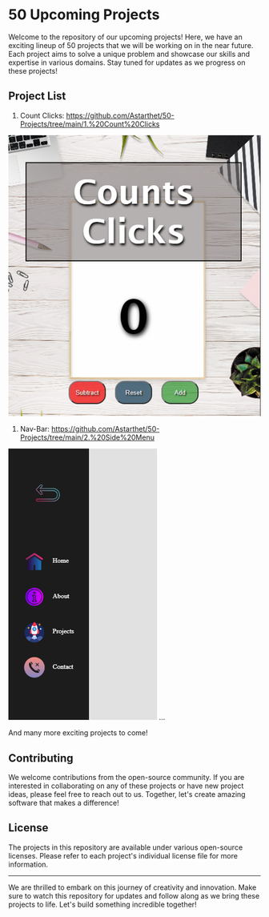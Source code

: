 # 50 Upcoming Projects

Welcome to the repository of our upcoming projects! Here, we have an exciting lineup of 50 projects that we will be working on in the near future. Each project aims to solve a unique problem and showcase our skills and expertise in various domains. Stay tuned for updates as we progress on these projects!

## Project List

1. Count Clicks: https://github.com/Astarthet/50-Projects/tree/main/1.%20Count%20Clicks

![Click Counter Screenshot](/1.%20Count%20Clicks/src/images/Capture.png)

1. Nav-Bar: https://github.com/Astarthet/50-Projects/tree/main/2.%20Side%20Menu

![Click Counter Screenshot](/2.%20Side%20Menu/src/images/capture1.png)
...

And many more exciting projects to come!

## Contributing

We welcome contributions from the open-source community. If you are interested in collaborating on any of these projects or have new project ideas, please feel free to reach out to us. Together, let's create amazing software that makes a difference!

## License

The projects in this repository are available under various open-source licenses. Please refer to each project's individual license file for more information.

---

We are thrilled to embark on this journey of creativity and innovation. Make sure to watch this repository for updates and follow along as we bring these projects to life. Let's build something incredible together!
